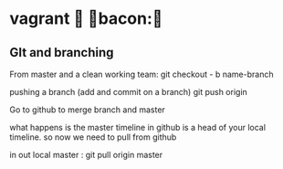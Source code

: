 # vagrant :taco: :bread:bacon::bread:



## GIt and branching


From master and a clean working team:
  git checkout - b name-branch


pushing a branch (add and commit on a branch)
  git push origin <branch-name>


Go to github to merge branch and master


what happens is the master timeline in github is a head of your local timeline.
so now we need to pull from github


in out local master :
git pull origin master
